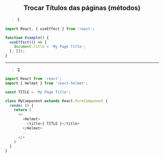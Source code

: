 <div align="center">

## Trocar Títulos das páginas (métodos)

</div>

> **1**
```ts
import React, { useEffect } from 'react';

function Example() {
  useEffect(() => {
    document.title = 'My Page Title';
  }, []);
}
```

<hr>


> **2**
```ts
import React from 'react';
import { Helmet } from 'react-helmet';

const TITLE = 'My Page Title';

class MyComponent extends React.PureComponent {
  render () {
    return (
      <>
        <Helmet>
          <title>{ TITLE }</title>
        </Helmet>
        ...
      </>
    )
  }
}
```